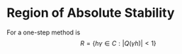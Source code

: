 # Region of Absolute Stability

For a one-step method is $$R = \{h\gamma \in C:|Q(\gamma h)| < 1\}$$